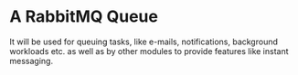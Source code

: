 # A RabbitMQ Queue
It will be used for queuing tasks, like e-mails, notifications, background workloads etc.
as well as by other modules to provide features like instant messaging.
